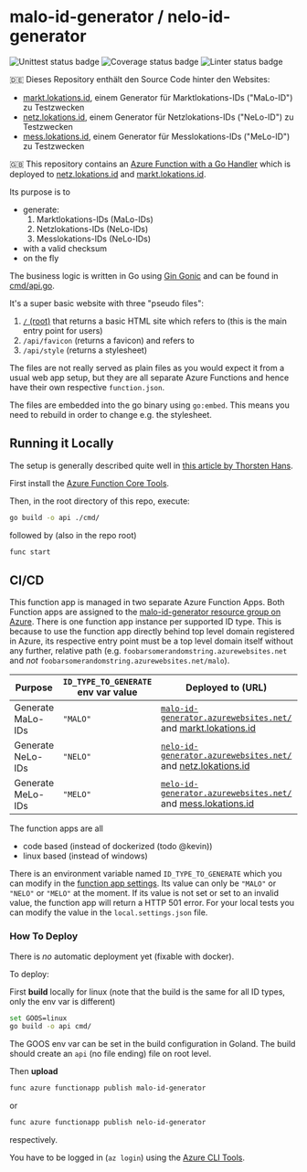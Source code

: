 # malo-id-generator / nelo-id-generator

![Unittest status badge](https://github.com/hochfrequenz/go-template-repository/workflows/Unittests/badge.svg)
![Coverage status badge](https://github.com/hochfrequenz/go-template-repository/workflows/coverage/badge.svg)
![Linter status badge](https://github.com/hochfrequenz/go-template-repository/workflows/golangci-lint/badge.svg)

🇩🇪 Dieses Repository enthält den Source Code hinter den Websites:
* [markt.lokations.id](https://markt.lokations.id), einem Generator für Marktlokations-IDs ("MaLo-ID") zu Testzwecken
* [netz.lokations.id](https://netz.lokations.id), einem Generator für Netzlokations-IDs ("NeLo-ID") zu Testzwecken
* [mess.lokations.id](https://mess.lokations.id), einem Generator für Messlokations-IDs ("MeLo-ID") zu Testzwecken

🇬🇧 This repository contains
an [Azure Function with a Go Handler](https://docs.microsoft.com/en-us/azure/azure-functions/create-first-function-vs-code-other?tabs=go%2Cwindows) which is deployed to [netz.lokations.id](https://netz.lokations.id) and [markt.lokations.id](https://markt.lokations.id).

Its purpose is to

- generate:
  1. Marktlokations-IDs (MaLo-IDs)
  2. Netzlokations-IDs (NeLo-IDs)
  3. Messlokations-IDs (NeLo-IDs)
- with a valid checksum
- on the fly

The business logic is written in Go using [Gin Gonic](https://gin-gonic.com/) and can be found in [cmd/api.go](cmd/api.go).

It's a super basic website with three "pseudo files":

1. [`/` (root)](https://malo-id-generator.azurewebsites.net/) that returns a basic HTML site which refers to (this is the main entry point for users)
2. `/api/favicon` (returns a favicon) and refers to
3. `/api/style` (returns a stylesheet)

The files are not really served as plain files as you would expect it from a usual web app setup, but they are all separate Azure Functions and hence have their own respective `function.json`.

The files are embedded into the go binary using `go:embed`.
This means you need to rebuild in order to change e.g. the stylesheet.

## Running it Locally

The setup is generally described quite well in [this article by Thorsten Hans](https://www.thorsten-hans.com/azure-functions-with-go/).

First install the [Azure Function Core Tools](https://docs.microsoft.com/en-us/azure/azure-functions/functions-run-local?tabs=v4%2Cwindows%2Ccsharp%2Cportal%2Cbash#v2).

Then, in the root directory of this repo, execute:

```bash
go build -o api ./cmd/
```

followed by (also in the repo root)

```bash
func start
```

## CI/CD

This function app is managed in two separate Azure Function Apps.
Both Function apps are assigned to the [malo-id-generator resource group on Azure](https://portal.azure.com/#@hochfrequenz.net/resource/subscriptions/1cdc65f0-62d2-4770-be11-9ec1da950c81/resourceGroups/malo-id-generator/overview).
There is one function app instance per supported ID type.
This is because to use the function app directly behind top level domain registered in Azure, its respective entry point must be a top level domain itself without any further, relative path (e.g. `foobarsomerandomstring.azurewebsites.net` and _not_ `foobarsomerandomstring.azurewebsites.net/malo`).

| Purpose           | `ID_TYPE_TO_GENERATE` env var value | Deployed to (URL)                                                                                                                           | Settings                                                                                                                                                                                                                  |
|-------------------|-------------------------------------|---------------------------------------------------------------------------------------------------------------------------------------------|---------------------------------------------------------------------------------------------------------------------------------------------------------------------------------------------------------------------------|
| Generate MaLo-IDs | `"MALO"`                            | [`malo-id-generator.azurewebsites.net/`](https://malo-id-generator.azurewebsites.net/) and [markt.lokations.id](https://markt.lokations.id) | [malo-id-generator](https://portal.azure.com/#@hochfrequenz.net/resource/subscriptions/1cdc65f0-62d2-4770-be11-9ec1da950c81/resourceGroups/malo-id-generator/providers/Microsoft.Web/sites/malo-id-generator/appServices) |                                                                                                                                                                                                  |.
| Generate NeLo-IDs | `"NELO"`                            | [`nelo-id-generator.azurewebsites.net/`](https://nelo-id-generator.azurewebsites.net/) and [netz.lokations.id](https://netz.lokations.id)   | [nelo-id-generator](https://portal.azure.com/#@hochfrequenz.net/resource/subscriptions/1cdc65f0-62d2-4770-be11-9ec1da950c81/resourcegroups/malo-id-generator/providers/Microsoft.Web/sites/nelo-id-generator/appServices) |
| Generate MeLo-IDs | `"MELO"`                            | [`melo-id-generator.azurewebsites.net/`](https://melo-id-generator.azurewebsites.net/) and [mess.lokations.id](https://mess.lokations.id)   | [melo-id-generator](https://portal.azure.com/#@hochfrequenz.net/resource/subscriptions/1cdc65f0-62d2-4770-be11-9ec1da950c81/resourceGroups/malo-id-generator/providers/Microsoft.Web/sites/melo-id-generator/appServices) |

The function apps are all

- code based (instead of dockerized (todo @kevin))
- linux based (instead of windows)

There is an environment variable named `ID_TYPE_TO_GENERATE` which you can modify in the [function app settings](https://portal.azure.com/#@hochfrequenz.net/resource/subscriptions/1cdc65f0-62d2-4770-be11-9ec1da950c81/resourcegroups/malo-id-generator/providers/Microsoft.Web/sites/malo-id-generator/configuration).
Its value can only be `"MALO"` or `"NELO"` or `"MELO"` at the moment.
If its value is not set or set to an invalid value, the function app will return a HTTP 501 error.
For your local tests you can modify the value in the `local.settings.json` file.

### How To Deploy

There is _no_ automatic deployment yet (fixable with docker).

To deploy:

First **build** locally for linux (note that the build is the same for all ID types, only the env var is different)

```bash
set GOOS=linux
go build -o api cmd/
```

The GOOS env var can be set in the build configuration in Goland.
The build should create an `api` (no file ending) file on root level.

Then **upload**

```bash
func azure functionapp publish malo-id-generator
```
or
```bash
func azure functionapp publish nelo-id-generator
```
respectively.

You have to be logged in (`az login`) using the [Azure CLI Tools](https://docs.microsoft.com/de-de/cli/azure/install-azure-cli-windows?tabs=azure-cli).
